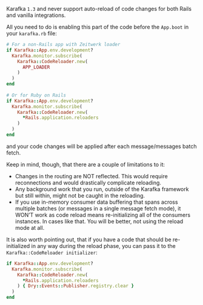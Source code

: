 Karafka `1.3` and never support auto-reload of code changes for both Rails and vanilla integrations.

All you need to do is enabling this part of the code before the `App.boot` in your `karafka.rb` file:

```ruby
# For a non-Rails app with Zeitwerk loader
if Karafka::App.env.development?
  Karafka.monitor.subscribe(
    Karafka::CodeReloader.new(
      APP_LOADER
    )
  )
end
 
# Or for Ruby on Rails
if Karafka::App.env.development?
  Karafka.monitor.subscribe(
    Karafka::CodeReloader.new(
      *Rails.application.reloaders
    )
  )
end
```

and your code changes will be applied after each message/messages batch fetch.

Keep in mind, though, that there are a couple of limitations to it:

* Changes in the routing are NOT reflected. This would require reconnections and would drastically complicate reloading.
* Any background work that you run, outside of the Karafka framework but still within, might not be caught in the reloading.
* If you use in-memory consumer data buffering that spans across multiple batches (or messages in a single message fetch mode), it WON’T work as code reload means re-initializing all of the consumers instances. In cases like that. You will be better, not using the reload mode at all.

It is also worth pointing out, that if you have a code that should be re-initialized in any way during the reload phase, you can pass it to the `Karafka::CodeReloader initializer`:

```ruby
if Karafka::App.env.development?
  Karafka.monitor.subscribe(
    Karafka::CodeReloader.new(
      *Rails.application.reloaders
    ) { Dry::Events::Publisher.registry.clear }
  )
end
```
